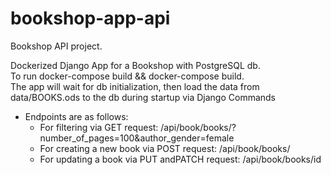 # bookshop-app-api
Bookshop API project.

Dockerized Django App for a Bookshop with PostgreSQL db.<br />
To run  docker-compose build && docker-compose build.<br />
The app will wait for db initialization, then load the data from data/BOOKS.ods to the db during startup via Django Commands
* Endpoints are as follows:
    * For filtering via GET request: /api/book/books/?number_of_pages=100&author_gender=female
    * For creating a new book via POST request: /api/book/books/
    * For updating a book via PUT andPATCH request: /api/book/books/id
